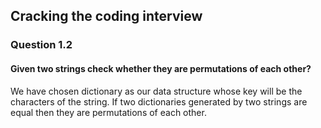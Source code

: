 ## Cracking the coding interview
### Question 1.2

#### Given two strings check whether they are permutations of each other?
We have chosen dictionary as our data structure whose key will be the characters of the string. If two dictionaries generated by two strings are equal then they are permutations of each other. 
